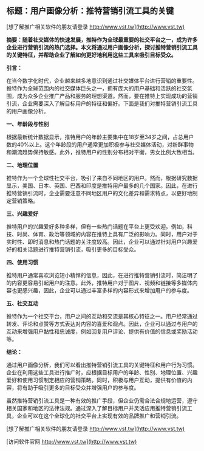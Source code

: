 ## **标题：用户画像分析：推特营销引流工具的关键**

[想了解推广相关软件的朋友请登录 http://www.vst.tw](http://www.vst.tw)

**摘要：随着社交媒体的快速发展，推特作为全球最重要的社交平台之一，成为许多企业进行营销引流的热门选择。本文将通过用户画像分析，探讨推特营销引流工具的关键特征，并帮助企业了解如何更好地利用这些工具来吸引目标受众。**

**引言：**

在当今数字化时代，企业越来越多地意识到通过社交媒体平台进行营销的重要性。推特作为全球范围内的社交媒体巨头之一，拥有庞大的用户基础和活跃的社交氛围，成为众多企业推广产品和服务的理想渠道。然而，要在推特上实现成功的营销引流，企业需要深入了解目标用户的特征和偏好。下面是我们对推特营销引流工具的用户画像分析。

**一、年龄段与性别**

根据最新统计数据显示，推特用户的年龄主要集中在18岁至34岁之间，占总用户数的40%以上。这个年龄段的用户通常更加积极参与社交媒体活动，对新鲜事物和潮流趋势保持敏感。此外，推特用户的性别分布相对平衡，男女比例大致相当。

**二、地理位置**

推特作为一个全球性社交平台，吸引了来自不同地区的用户。然而，根据研究数据显示，美国、日本、英国、巴西和印度是推特用户最多的几个国家。因此，在进行推特营销引流时，企业需要注意不同地区用户的文化差异和需求特点，以更好地制定营销策略。

**三、兴趣爱好**

推特用户的兴趣爱好多种多样，但有一些热门话题在平台上更受欢迎。例如，科技、时尚、体育、政治等领域的内容在推特上具有广泛的影响力。同时，用户对于实时性、即时消息和热门话题的关注度较高。因此，企业可以通过针对用户兴趣爱好的相关话题进行推特营销引流，吸引更多的目标受众。

**四、使用习惯**

推特用户通常喜欢浏览短小精悍的信息，因此，在进行推特营销引流时，简洁明了的内容更容易引起用户的注意。此外，推特用户对于图片、视频和链接等多媒体内容也更感兴趣，因此，企业可以通过丰富多样的内容形式来增加用户的参与度。

**五、社交互动**

推特作为一个社交平台，用户之间的互动和交流是其核心特征之一。用户经常通过转发、评论和点赞等方式表达对内容的喜爱和观点。因此，企业可以通过与用户的互动来增强用户黏性和忠诚度，例如回复用户评论、提供有价值的信息或奖励活动等。

**结论：**

通过用户画像分析，我们可以看出推特营销引流工具的关键特征和用户行为习惯。企业在利用这些工具进行推广时，应根据目标用户的年龄、性别、地理位置、兴趣爱好和使用习惯制定相应的营销策略。同时，积极与用户互动，提供有价值的内容，将有助于吸引更多的目标受众并增强用户的参与度。

虽然推特营销引流工具是一种有效的推广手段，但企业仍需合法合规地运营，遵守相关国家和地区的法律法规。通过深入了解目标用户并灵活应用推特营销引流工具，企业可以在这个全球化的社交平台上实现有效的品牌推广和营销引流。

[想了解推广相关软件的朋友请登录 http://www.vst.tw](http://www.vst.tw)


[访问软件官网 http://www.vst.tw](http://www.vst.tw)
